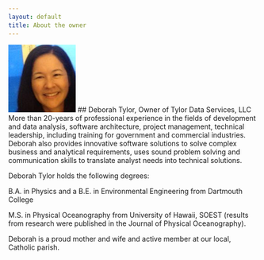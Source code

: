 ```yaml
---
layout: default
title: About the owner
---
```

<img src="images/DT_pic.jpg"> 
## Deborah Tylor, Owner of Tylor Data Services, LLC
More than 20-years of professional experience in the fields of development and data analysis, software architecture, project management, technical leadership, including training for government and commercial industries. Deborah also provides innovative software solutions to solve complex business and analytical requirements, uses sound problem solving and communication skills to translate analyst needs into technical solutions.  

Deborah Tylor holds the following degrees: 

B.A. in Physics and a B.E. in Environmental Engineering from Dartmouth College 

M.S. in Physical Oceanography from University of Hawaii, SOEST (results from research were published in the Journal of Physical Oceanography).

Deborah is a proud mother and wife and active member at our local, Catholic parish.